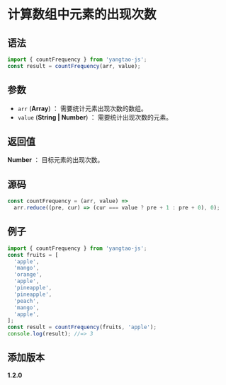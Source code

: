 # 计算数组中元素的出现次数

## 语法

```js
import { countFrequency } from 'yangtao-js';
const result = countFrequency(arr, value);
```

## 参数

- `arr` (**Array**) ： 需要统计元素出现次数的数组。
- `value` (**String | Number**) ： 需要统计出现次数的元素。

## 返回值

**Number** ： 目标元素的出现次数。

## 源码

```js
const countFrequency = (arr, value) =>
  arr.reduce((pre, cur) => (cur === value ? pre + 1 : pre + 0), 0);
```

## 例子

```js
import { countFrequency } from 'yangtao-js';
const fruits = [
  'apple',
  'mango',
  'orange',
  'apple',
  'pineapple',
  'pineapple',
  'peach',
  'mango',
  'apple',
];
const result = countFrequency(fruits, 'apple');
console.log(result); //=> 3
```

## 添加版本

**1.2.0**
